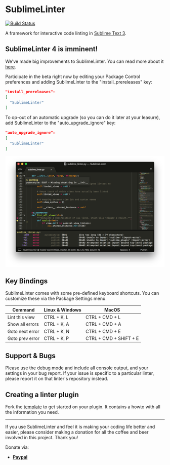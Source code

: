 SublimeLinter
=============

[![Build Status](https://img.shields.io/travis/SublimeLinter/SublimeLinter/master.svg)](https://travis-ci.org/SublimeLinter/SublimeLinter)

A framework for interactive code linting in [Sublime Text 3](http://sublimetext.com/3).


## SublimeLinter 4 is imminent!

We've made big improvements to SublimeLinter. You can read more about it [here](https://raw.githubusercontent.com/SublimeLinter/SublimeLinter/master/messages/4.0.0-rc.1.txt).

Participate in the beta right now by editing your Package Control preferences and adding SublimeLinter to the "install_prereleases" key:  
```json
"install_prereleases":
[
  "SublimeLinter"
]
```

To op-out of an automatic upgrade (so you can do it later at your leasure),
add SublimeLinter to the "auto_upgrade_ignore" key:
```json
"auto_upgrade_ignore":
[
  "SublimeLinter"
]
```

<img src="https://raw.githubusercontent.com/SublimeLinter/SublimeLinter/master/docs/screenshot.png" width="848">


## Key Bindings

SublimeLinter comes with some pre-defined keyboard shortcuts. You can customize these via the Package Settings menu.

| Command         | Linux & Windows  | MacOS                  |
|-----------------|------------------|------------------------|
| Lint this view  | CTRL + K, L      | CTRL + CMD + L         |
| Show all errors | CTRL + K, A      | CTRL + CMD + A         |
| Goto next error | CTRL + K, N      | CTRL + CMD + E         |
| Goto prev error | CTRL + K, P      | CTRL + CMD + SHIFT + E |


## Support & Bugs

Please use the debug mode and include all console output, and your settings in your bug report.
If your issue is specific to a particular linter, please report it on that linter's repository instead.


## Creating a linter plugin

Fork the [template](https://github.com/SublimeLinter/SublimeLinter-template) to get started on your plugin.
It contains a howto with all the information you need.

---------------------------


If you use SublimeLinter and feel it is making your coding life better and easier,
please consider making a donation for all the coffee and beer involved in this project.
Thank you!

Donate via: 
* [**Paypal**](https://www.paypal.com/cgi-bin/webscr?cmd=_s-xclick&hosted_button_id=FK7SKD3X8N7BU)
